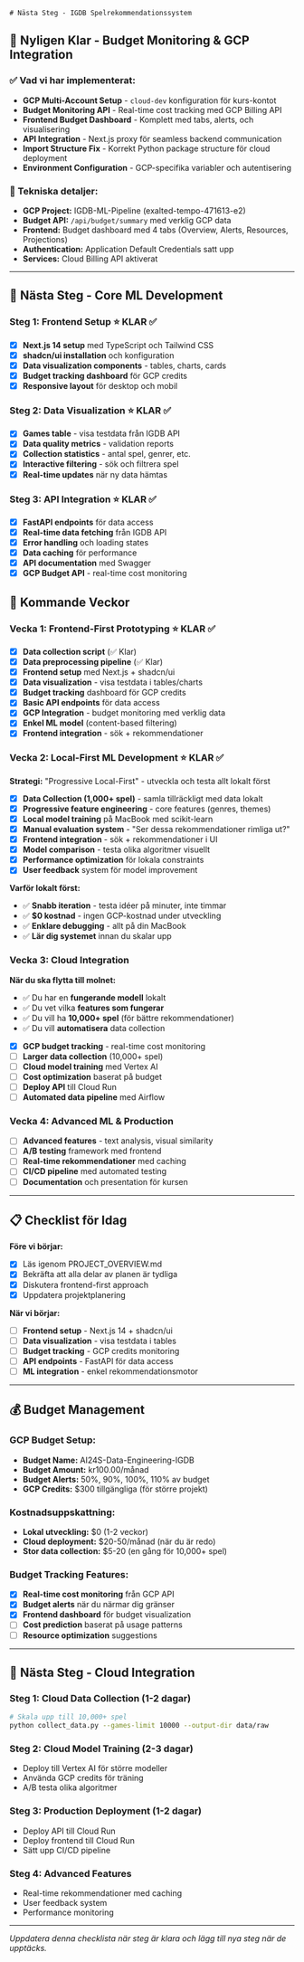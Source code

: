     # Nästa Steg - IGDB Spelrekommendationssystem

## 🎉 **Nyligen Klar - Budget Monitoring & GCP Integration**

### **✅ Vad vi har implementerat:**
- **GCP Multi-Account Setup** - `cloud-dev` konfiguration för kurs-kontot
- **Budget Monitoring API** - Real-time cost tracking med GCP Billing API
- **Frontend Budget Dashboard** - Komplett med tabs, alerts, och visualisering
- **API Integration** - Next.js proxy för seamless backend communication
- **Import Structure Fix** - Korrekt Python package structure för cloud deployment
- **Environment Configuration** - GCP-specifika variabler och autentisering

### **🔧 Tekniska detaljer:**
- **GCP Project:** IGDB-ML-Pipeline (exalted-tempo-471613-e2)
- **Budget API:** `/api/budget/summary` med verklig GCP data
- **Frontend:** Budget dashboard med 4 tabs (Overview, Alerts, Resources, Projections)
- **Authentication:** Application Default Credentials satt upp
- **Services:** Cloud Billing API aktiverat

---

## 🎯 **Nästa Steg - Core ML Development**

### **Steg 1: Frontend Setup** ⭐ **KLAR** ✅
- [x] **Next.js 14 setup** med TypeScript och Tailwind CSS
- [x] **shadcn/ui installation** och konfiguration
- [x] **Data visualization components** - tables, charts, cards
- [x] **Budget tracking dashboard** för GCP credits
- [x] **Responsive layout** för desktop och mobil

### **Steg 2: Data Visualization** ⭐ **KLAR** ✅
- [x] **Games table** - visa testdata från IGDB API
- [x] **Data quality metrics** - validation reports
- [x] **Collection statistics** - antal spel, genrer, etc.
- [x] **Interactive filtering** - sök och filtrera spel
- [x] **Real-time updates** när ny data hämtas

### **Steg 3: API Integration** ⭐ **KLAR** ✅
- [x] **FastAPI endpoints** för data access
- [x] **Real-time data fetching** från IGDB API
- [x] **Error handling** och loading states
- [x] **Data caching** för performance
- [x] **API documentation** med Swagger
- [x] **GCP Budget API** - real-time cost monitoring

## 🚀 **Kommande Veckor**

### **Vecka 1: Frontend-First Prototyping** ⭐ **KLAR** ✅
- [x] **Data collection script** (✅ Klar)
- [x] **Data preprocessing pipeline** (✅ Klar)
- [x] **Frontend setup** med Next.js + shadcn/ui
- [x] **Data visualization** - visa testdata i tables/charts
- [x] **Budget tracking** dashboard för GCP credits
- [x] **Basic API endpoints** för data access
- [x] **GCP Integration** - budget monitoring med verklig data
- [x] **Enkel ML model** (content-based filtering)
- [x] **Frontend integration** - sök + rekommendationer

### **Vecka 2: Local-First ML Development** ⭐ **KLAR** ✅
**Strategi:** "Progressive Local-First" - utveckla och testa allt lokalt först

- [x] **Data Collection (1,000+ spel)** - samla tillräckligt med data lokalt
- [x] **Progressive feature engineering** - core features (genres, themes)
- [x] **Local model training** på MacBook med scikit-learn
- [x] **Manual evaluation system** - "Ser dessa rekommendationer rimliga ut?"
- [x] **Frontend integration** - sök + rekommendationer i UI
- [x] **Model comparison** - testa olika algoritmer visuellt
- [x] **Performance optimization** för lokala constraints
- [x] **User feedback** system för model improvement

**Varför lokalt först:**
- ✅ **Snabb iteration** - testa idéer på minuter, inte timmar
- ✅ **$0 kostnad** - ingen GCP-kostnad under utveckling
- ✅ **Enklare debugging** - allt på din MacBook
- ✅ **Lär dig systemet** innan du skalar upp

### **Vecka 3: Cloud Integration**
**När du ska flytta till molnet:**
- ✅ Du har en **fungerande modell** lokalt
- ✅ Du vet vilka **features som fungerar**
- ✅ Du vill ha **10,000+ spel** (för bättre rekommendationer)
- ✅ Du vill **automatisera** data collection

- [x] **GCP budget tracking** - real-time cost monitoring
- [ ] **Larger data collection** (10,000+ spel)
- [ ] **Cloud model training** med Vertex AI
- [ ] **Cost optimization** baserat på budget
- [ ] **Deploy API** till Cloud Run
- [ ] **Automated data pipeline** med Airflow

### **Vecka 4: Advanced ML & Production**
- [ ] **Advanced features** - text analysis, visual similarity
- [ ] **A/B testing** framework med frontend
- [ ] **Real-time rekommendationer** med caching
- [ ] **CI/CD pipeline** med automated testing
- [ ] **Documentation** och presentation för kursen

---

## 📋 **Checklist för Idag**

**Före vi börjar:**
- [x] Läs igenom PROJECT_OVERVIEW.md
- [x] Bekräfta att alla delar av planen är tydliga
- [x] Diskutera frontend-first approach
- [x] Uppdatera projektplanering

**När vi börjar:**
- [ ] **Frontend setup** - Next.js 14 + shadcn/ui
- [ ] **Data visualization** - visa testdata i tables
- [ ] **Budget tracking** - GCP credits monitoring
- [ ] **API endpoints** - FastAPI för data access
- [ ] **ML integration** - enkel rekommendationsmotor

---

## 💰 **Budget Management**

### **GCP Budget Setup:**
- **Budget Name:** AI24S-Data-Engineering-IGDB
- **Budget Amount:** kr100.00/månad
- **Budget Alerts:** 50%, 90%, 100%, 110% av budget
- **GCP Credits:** $300 tillgängliga (för större projekt)

### **Kostnadsuppskattning:**
- **Lokal utveckling:** $0 (1-2 veckor)
- **Cloud deployment:** $20-50/månad (när du är redo)
- **Stor data collection:** $5-20 (en gång för 10,000+ spel)

### **Budget Tracking Features:**
- [x] **Real-time cost monitoring** från GCP API
- [x] **Budget alerts** när du närmar dig gränser
- [x] **Frontend dashboard** för budget visualization
- [ ] **Cost prediction** baserat på usage patterns
- [ ] **Resource optimization** suggestions

---

## 🎯 **Nästa Steg - Cloud Integration**

### **Steg 1: Cloud Data Collection (1-2 dagar)**
```bash
# Skala upp till 10,000+ spel
python collect_data.py --games-limit 10000 --output-dir data/raw
```

### **Steg 2: Cloud Model Training (2-3 dagar)**
- Deploy till Vertex AI för större modeller
- Använda GCP credits för träning
- A/B testa olika algoritmer

### **Steg 3: Production Deployment (1-2 dagar)**
- Deploy API till Cloud Run
- Deploy frontend till Cloud Run
- Sätt upp CI/CD pipeline

### **Steg 4: Advanced Features**
- Real-time rekommendationer med caching
- User feedback system
- Performance monitoring

---

*Uppdatera denna checklista när steg är klara och lägg till nya steg när de upptäcks.*
